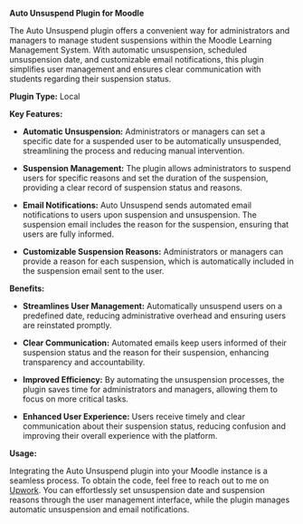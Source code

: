 **Auto Unsuspend Plugin for Moodle**

The Auto Unsuspend plugin offers a convenient way for administrators and managers to manage student suspensions within the Moodle Learning Management System. With automatic unsuspension, scheduled unsuspension date, and customizable email notifications, this plugin simplifies user management and ensures clear communication with students regarding their suspension status.

**Plugin Type:**
Local

**Key Features:**

- **Automatic Unsuspension:** Administrators or managers can set a specific date for a suspended user to be automatically unsuspended, streamlining the process and reducing manual intervention.

- **Suspension Management:** The plugin allows administrators to suspend users for specific reasons and set the duration of the suspension, providing a clear record of suspension status and reasons.

- **Email Notifications:** Auto Unsuspend sends automated email notifications to users upon suspension and unsuspension. The suspension email includes the reason for the suspension, ensuring that users are fully informed.

- **Customizable Suspension Reasons:** Administrators or managers can provide a reason for each suspension, which is automatically included in the suspension email sent to the user.

**Benefits:**

- **Streamlines User Management:** Automatically unsuspend users on a predefined date, reducing administrative overhead and ensuring users are reinstated promptly.

- **Clear Communication:** Automated emails keep users informed of their suspension status and the reason for their suspension, enhancing transparency and accountability.

- **Improved Efficiency:** By automating the unsuspension processes, the plugin saves time for administrators and managers, allowing them to focus on more critical tasks.

- **Enhanced User Experience:** Users receive timely and clear communication about their suspension status, reducing confusion and improving their overall experience with the platform.

**Usage:**

Integrating the Auto Unsuspend plugin into your Moodle instance is a seamless process. To obtain the code, feel free to reach out to me on [Upwork](https://www.upwork.com/freelancers/~0188ff047bab91ab3c). You can effortlessly set unsuspension date and suspension reasons through the user management interface, while the plugin manages automatic unsuspension and email notifications.
